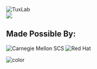 

<!-- Logo -->
<div class="logo">
  <img src="tuxlab-assets/logo/logo.png" alt="TuxLab" />
</div>

<!-- Sponsors -->
<div class="sponsors">
  <img class="mountain" src="tuxlab-assets/logo/mountain_glyph.png" />
  <h2 class="mesg"> Made Possible By: </h2>
  <div class="logos">
    <img src="tuxlab-assets/partners/cmu_scs.png" alt="Carnegie Mellon SCS" />
    <img src="tuxlab-assets/partnets/redhat.png" alt="Red Hat" />
  </div>
</div>

![color](#46a5dd)
